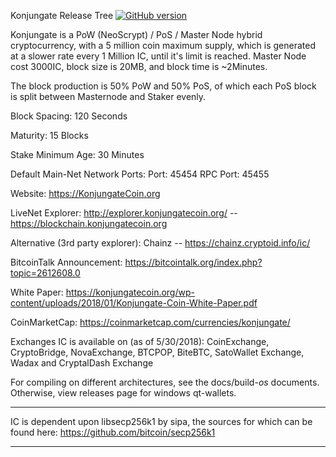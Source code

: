 Konjungate Release Tree [![GitHub version](https://img.shields.io/badge/Version-1.2.0.0-brightgreen.svg)](https://github.com/konjungatecoin/konjungatecoin)

Konjungate is a PoW (NeoScrypt) / PoS / Master Node hybrid cryptocurrency, with a 5 million coin maximum supply, which is generated at a slower rate every 1 Million IC, until it's limit is reached. Master Node cost 3000IC, block size is 20MB, and block time is ~2Minutes.

The block production is 50% PoW and 50% PoS, of which each PoS block is split between Masternode and Staker evenly.

Block Spacing: 120 Seconds

Maturity: 15 Blocks

Stake Minimum Age: 30 Minutes

Default Main-Net Network Ports:
Port: 45454
RPC Port: 45455

Website: https://KonjungateCoin.org

LiveNet Explorer: http://explorer.konjungatecoin.org/  -- https://blockchain.konjungatecoin.org

Alternative (3rd party explorer): Chainz -- https://chainz.cryptoid.info/ic/

BitcoinTalk Announcement: https://bitcointalk.org/index.php?topic=2612608.0

White Paper: https://konjungatecoin.org/wp-content/uploads/2018/01/Konjungate-Coin-White-Paper.pdf

CoinMarketCap: https://coinmarketcap.com/currencies/konjungate/

Exchanges IC is available on (as of 5/30/2018): CoinExchange, CryptoBridge, NovaExchange, BTCPOP, BiteBTC, SatoWallet Exchange, Wadax and CryptalDash Exchange

For compiling on different architectures, see the docs/build-*os* documents. Otherwise, view releases page for windows qt-wallets.

****
IC is dependent upon libsecp256k1 by sipa, the sources for which can be found here:
https://github.com/bitcoin/secp256k1
****

